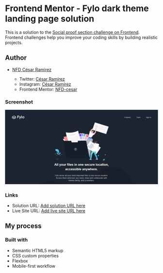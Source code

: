 # Frontend Mentor - Fylo dark theme landing page solution

This is a solution to the [Social proof section challenge on Frontend](https://www.frontendmentor.io/challenges/social-proof-section-6e0qTv_bA). Frontend challenges help you improve your coding skills by building realistic projects.

## Author

  - [NFD César Ramírez](https://twitter.com/nfd_cesar)

    - Twitter: [César Ramírez](https://twitter.com/nfd_cesar)
    - Instagram: [César Ramírez](https://www.instagram.com/nfd_cesar_)
    - Frontend Mentor: [NFD-cesar](https://www.frontendmentor.io/profile/NFD-cesar)

### Screenshot

![](./assets/images/Captura.JPG)

### Links

- Solution URL: [Add solution URL here](https://your-solution-url.com)
- Live Site URL: [Add live site URL here](https://your-live-site-url.com)

## My process

### Built with

- Semantic HTML5 markup
- CSS custom properties
- Flexbox
- Mobile-first workflow